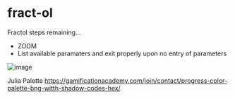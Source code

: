 # fract-ol

Fractol steps remaining...

- ZOOM
- List available paramaters and exit properly upon no entry of parameters

![image](https://user-images.githubusercontent.com/101047194/185368030-fbc94406-3180-4d1f-b6f4-4ad8c9375577.png)

Julia Palette
https://gamificationacademy.com/join/contact/progress-color-palette-bng-witth-shadow-codes-hex/
